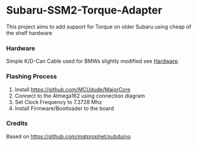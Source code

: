 # Subaru-SSM2-Torque-Adapter

This project aims to add support for Torque on older Subaru using cheap of the shelf hardware


### Hardware

Simple K/D-Can Cable used for BMWs slightly modified
see [Hardware](/docs/hardware.md).

### Flashing Process

1. Install https://github.com/MCUdude/MajorCore
2. Connect to the Atmega162 using connection diagram
3. Set Clock Frequency to 7.3728 Mhz
4. Install Firmware/Bootloader to the board


### Credits

Based on https://github.com/matprophet/subduino
